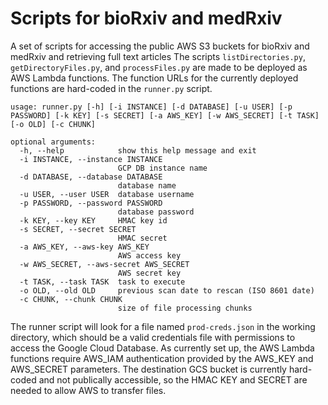 # Scripts for bioRxiv and medRxiv
A set of scripts for accessing the public AWS S3 buckets for bioRxiv and medRxiv and retrieving full text articles
The scripts `listDirectories.py`, `getDirectoryFiles.py`, and `processFiles.py` are made to be deployed as AWS Lambda functions.
The function URLs for the currently deployed functions are hard-coded in the `runner.py` script.
```
usage: runner.py [-h] [-i INSTANCE] [-d DATABASE] [-u USER] [-p PASSWORD] [-k KEY] [-s SECRET] [-a AWS_KEY] [-w AWS_SECRET] [-t TASK] [-o OLD] [-c CHUNK]

optional arguments:
  -h, --help            show this help message and exit
  -i INSTANCE, --instance INSTANCE
                        GCP DB instance name
  -d DATABASE, --database DATABASE
                        database name
  -u USER, --user USER  database username
  -p PASSWORD, --password PASSWORD
                        database password
  -k KEY, --key KEY     HMAC key id
  -s SECRET, --secret SECRET
                        HMAC secret
  -a AWS_KEY, --aws-key AWS_KEY
                        AWS access key
  -w AWS_SECRET, --aws-secret AWS_SECRET
                        AWS secret key
  -t TASK, --task TASK  task to execute
  -o OLD, --old OLD     previous scan date to rescan (ISO 8601 date)
  -c CHUNK, --chunk CHUNK
                        size of file processing chunks
```
The runner script will look for a file named ```prod-creds.json``` in the working directory, which should be a valid credentials file with permissions to access the Google Cloud Database.
As currently set up, the AWS Lambda functions require AWS_IAM authentication provided by the AWS_KEY and AWS_SECRET parameters.
The destination GCS bucket is currently hard-coded and not publically accessible, so the HMAC KEY and SECRET are needed to allow AWS to transfer files.

